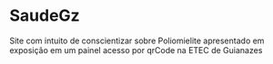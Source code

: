 # SaudeGz
Site com intuito de conscientizar sobre Poliomielite apresentado em exposição em um painel acesso por qrCode na
ETEC de Guianazes
